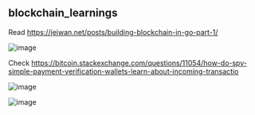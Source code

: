 ## blockchain_learnings

Read https://jeiwan.net/posts/building-blockchain-in-go-part-1/

![image](https://github.com/user-attachments/assets/0c69c73a-5155-46e0-a06c-35ad4595a004)

Check https://bitcoin.stackexchange.com/questions/11054/how-do-spv-simple-payment-verification-wallets-learn-about-incoming-transactio 

![image](https://github.com/user-attachments/assets/636c378e-5212-4a9e-b28d-8fd41ffa5494)


![image](https://github.com/user-attachments/assets/8edfe018-c2fd-4e2a-ab10-20279f685299)
